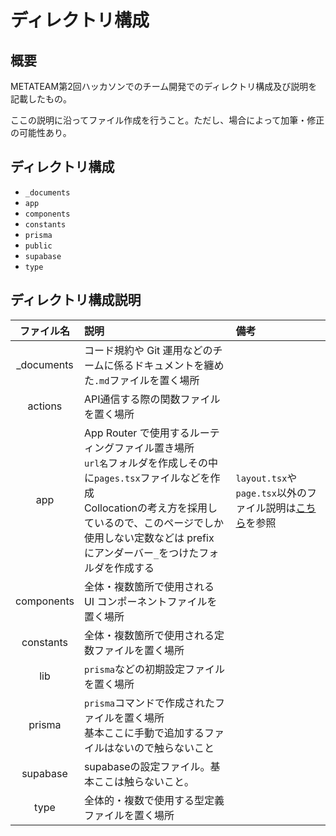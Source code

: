 # ディレクトリ構成

## 概要

METATEAM第2回ハッカソンでのチーム開発でのディレクトリ構成及び説明を記載したもの。

ここの説明に沿ってファイル作成を行うこと。ただし、場合によって加筆・修正の可能性あり。

## ディレクトリ構成

- `_documents`
- `app`
- `components`
- `constants`
- `prisma`
- `public`
- `supabase`
- `type`

## ディレクトリ構成説明

| ファイル名  | 説明                                                                                                                                                                                                                                                | 備考                                                                                                                                       |
| :---------: | :-------------------------------------------------------------------------------------------------------------------------------------------------------------------------------------------------------------------------------------------------- | :----------------------------------------------------------------------------------------------------------------------------------------- |
| \_documents | コード規約や Git 運用などのチームに係るドキュメントを纏めた`.md`ファイルを置く場所                                                                                                                                                                  |                                                                                                                                            |
|   actions   | API通信する際の関数ファイルを置く場所                                                                                                                                                                                                               |                                                                                                                                            |
|     app     | App Router で使用するルーティングファイル置き場所<br>`url名`フォルダを作成しその中に`pages.tsx`ファイルなどを作成<br>Collocationの考え方を採用しているので、このページでしか使用しない定数などは prefix にアンダーバー`_`をつけたフォルダを作成する | `layout.tsx`や`page.tsx`以外のファイル説明は[こちら](https://nextjs.org/docs/app/building-your-application/routing#file-conventions)を参照 |
| components  | 全体・複数箇所で使用される UI コンポーネントファイルを置く場所<br>                                                                                                                                                                                  |                                                                                                                                            |
|  constants  | 全体・複数箇所で使用される定数ファイルを置く場所                                                                                                                                                                                                    |                                                                                                                                            |
|     lib     | `prisma`などの初期設定ファイルを置く場所                                                                                                                                                                                                            |                                                                                                                                            |
|   prisma    | `prisma`コマンドで作成されたファイルを置く場所<br>基本ここに手動で追加するファイルはないので触らないこと                                                                                                                                            |                                                                                                                                            |
|supabase|supabaseの設定ファイル。基本ここは触らないこと。||
|    type     | 全体的・複数で使用する型定義ファイルを置く場所                                                                                                                                                                                                      |                                                                                                                                            |

